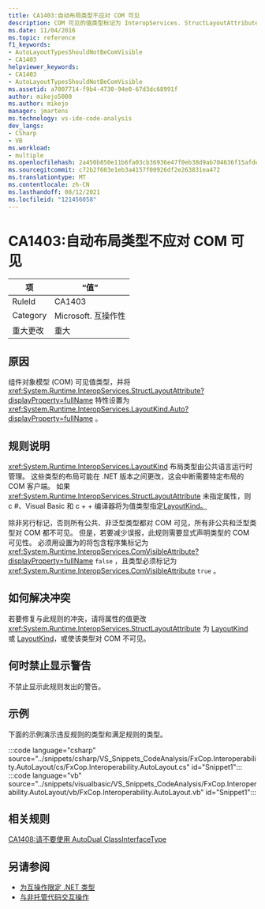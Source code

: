 ```yaml
---
title: CA1403:自动布局类型不应对 COM 可见
description: COM 可见的值类型标记为 InteropServices. StructLayoutAttribute 特性设置为 LayoutKind。
ms.date: 11/04/2016
ms.topic: reference
f1_keywords:
- AutoLayoutTypesShouldNotBeComVisible
- CA1403
helpviewer_keywords:
- CA1403
- AutoLayoutTypesShouldNotBeComVisible
ms.assetid: a7007714-f9b4-4730-94e0-67d3dc68991f
author: mikejo5000
ms.author: mikejo
manager: jmartens
ms.technology: vs-ide-code-analysis
dev_langs:
- CSharp
- VB
ms.workload:
- multiple
ms.openlocfilehash: 2a450b850e11b6fa03cb36936e47f0eb38d9ab704636f15afdebc4645d22616f
ms.sourcegitcommit: c72b2f603e1eb3a4157f00926df2e263831ea472
ms.translationtype: MT
ms.contentlocale: zh-CN
ms.lasthandoff: 08/12/2021
ms.locfileid: "121456058"
---
```

# <a name="ca1403-auto-layout-types-should-not-be-com-visible"></a>CA1403:自动布局类型不应对 COM 可见

|项|“值”|
|-|-|
|RuleId|CA1403|
|Category|Microsoft. 互操作性|
|重大更改|重大|

## <a name="cause"></a>原因

组件对象模型 (COM) 可见值类型，并将 <xref:System.Runtime.InteropServices.StructLayoutAttribute?displayProperty=fullName> 特性设置为 <xref:System.Runtime.InteropServices.LayoutKind.Auto?displayProperty=fullName> 。

## <a name="rule-description"></a>规则说明

<xref:System.Runtime.InteropServices.LayoutKind> 布局类型由公共语言运行时管理。 这些类型的布局可能在 .NET 版本之间更改，这会中断需要特定布局的 COM 客户端。 如果 <xref:System.Runtime.InteropServices.StructLayoutAttribute> 未指定属性，则 c #、Visual Basic 和 c + + 编译器将为值类型指定[LayoutKind。](<xref:System.Runtime.InteropServices.LayoutKind.Auto>)

除非另行标记，否则所有公共、非泛型类型都对 COM 可见，所有非公共和泛型类型对 COM 都不可见。 但是，若要减少误报，此规则需要显式声明类型的 COM 可见性。 必须用设置为的将包含程序集标记为 <xref:System.Runtime.InteropServices.ComVisibleAttribute?displayProperty=fullName> `false` ，且类型必须标记为 <xref:System.Runtime.InteropServices.ComVisibleAttribute> `true` 。

## <a name="how-to-fix-violations"></a>如何解决冲突

若要修复与此规则的冲突，请将属性的值更改 <xref:System.Runtime.InteropServices.StructLayoutAttribute> 为 [LayoutKind](<xref:System.Runtime.InteropServices.LayoutKind.Explicit>) 或 [LayoutKind](<xref:System.Runtime.InteropServices.LayoutKind.Sequential>)，或使该类型对 COM 不可见。

## <a name="when-to-suppress-warnings"></a>何时禁止显示警告

不禁止显示此规则发出的警告。

## <a name="example"></a>示例

下面的示例演示违反规则的类型和满足规则的类型。

:::code language="csharp" source="../snippets/csharp/VS_Snippets_CodeAnalysis/FxCop.Interoperability.AutoLayout/cs/FxCop.Interoperability.AutoLayout.cs" id="Snippet1":::
:::code language="vb" source="../snippets/visualbasic/VS_Snippets_CodeAnalysis/FxCop.Interoperability.AutoLayout/vb/FxCop.Interoperability.AutoLayout.vb" id="Snippet1":::

## <a name="related-rules"></a>相关规则

[CA1408:请不要使用 AutoDual ClassInterfaceType](../code-quality/ca1408.md)

## <a name="see-also"></a>另请参阅

- [为互操作限定 .NET 类型](/dotnet/framework/interop/qualifying-net-types-for-interoperation)
- [与非托管代码交互操作](/dotnet/framework/interop/index)

